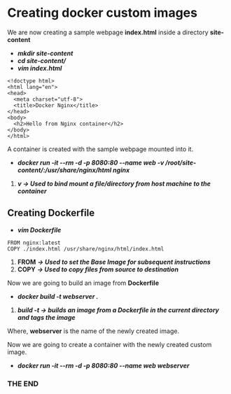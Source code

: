 # Creating docker custom images

We are now creating a sample webpage **index.html** inside a directory **site-content**

- ***mkdir site-content***
- ***cd site-content/***
- ***vim index.html***

```
<!doctype html>
<html lang="en">
<head>
  <meta charset="utf-8">
  <title>Docker Nginx</title>
</head>
<body>
  <h2>Hello from Nginx container</h2>
</body>
</html>
```
A container is created with the sample webpage mounted into  it.

- ***docker run -it --rm -d -p 8080:80 --name web -v /root/site-content/:/usr/share/nginx/html nginx***

1. ***v -> Used to bind mount a file/directory from host machine to the container***

## Creating Dockerfile

- ***vim Dockerfile***

```
FROM nginx:latest
COPY ./index.html /usr/share/nginx/html/index.html
```

1. **FROM** ***-> Used to set the Base Image for subsequent instructions***
2. **COPY** ***-> Used to copy files from source to destination***

Now we are going to build an image from **Dockerfile**

- ***docker build -t webserver .***

1. ***build -t -> builds an image from a Dockerfile in the current directory and tags the image***

Where, **webserver** is the name of the newly created image.

Now we are going to create a container with the newly created custom image.

- ***docker run -it --rm -d -p 8080:80 --name web webserver***


### THE END


